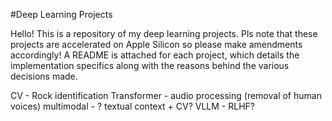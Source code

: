 #Deep Learning Projects


Hello! This is a repository of my deep learning projects. Pls note that these projects are accelerated on Apple Silicon so please make amendments accordingly! A README is attached for each project, which details the implementation specifics along with the reasons behind the various decisions made. 

CV - Rock identification
Transformer - audio processing (removal of human voices)
multimodal - ? textual context + CV? 
VLLM  - RLHF? 

